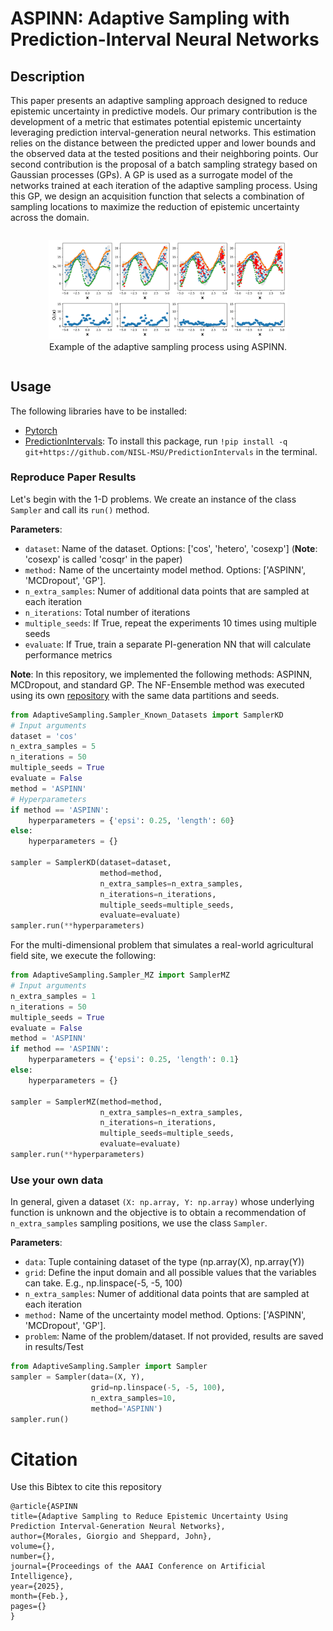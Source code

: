 [//]: # ([![arXiv]&#40;https://img.shields.io/badge/arXiv-2212.06370-b31b1b.svg&#41;]&#40;https://arxiv.org/abs/2212.06370&#41;)

[//]: # ([![Open In Colab]&#40;https://colab.research.google.com/assets/colab-badge.svg&#41;]&#40;https://colab.research.google.com/github/NISL-MSU/PredictionIntervals/blob/master/DualAQD_PredictionIntervals.ipynb&#41;)

# ASPINN: Adaptive Sampling with Prediction-Interval Neural Networks

## Description

This paper presents an adaptive sampling approach designed to reduce epistemic uncertainty in predictive models. 
Our primary contribution is the development of a metric that estimates potential epistemic uncertainty leveraging prediction interval-generation neural
networks.
This estimation relies on the distance between the predicted upper and lower bounds and the observed data at the tested positions and their neighboring points. 
Our second contribution is the proposal of a batch sampling strategy based on Gaussian processes (GPs). 
A GP is used as a surrogate model of the networks trained at each iteration of the adaptive sampling process. 
Using this GP, we design an acquisition function that selects a combination of sampling locations to maximize the reduction of epistemic uncertainty across the domain.

<div style="display: flex; justify-content: center;">
  <figure style="text-align: center;">
    <img src="figs/results_cos_figs.jpg" alt="figure" width="90%">
    <figcaption>Example of the adaptive sampling process using ASPINN.</figcaption>
  </figure>
</div>

## Usage

The following libraries have to be installed:
* [Pytorch](https://pytorch.org/)
* [PredictionIntervals](https://github.com/NISL-MSU/PredictionIntervals): To install this package, run `!pip install -q git+https://github.com/NISL-MSU/PredictionIntervals` in the terminal. 


### Reproduce Paper Results

Let's begin with the 1-D problems. We create an instance of the class `Sampler` and call its `run()` method.

**Parameters**:

*   `dataset`: Name of the dataset. Options: ['cos', 'hetero', 'cosexp'] (**Note**: 'cosexp' is called 'cosqr' in the paper)
*   `method:` Name of the uncertainty model method. Options: ['ASPINN', 'MCDropout', 'GP'].
*   `n_extra_samples`: Numer of additional data points that are sampled at each iteration
*   `n_iterations`: Total number of iterations
*   `multiple_seeds`: If True, repeat the experiments 10 times using multiple seeds
*   `evaluate`: If True, train a separate PI-generation NN that will calculate performance metrics

**Note**: In this repository, we implemented the following methods: ASPINN, MCDropout, and standard GP. 
The NF-Ensemble method was executed using its own [repository](https://github.com/nwaftp23/nflows_epistemic) with the same data partitions and seeds.

```python
from AdaptiveSampling.Sampler_Known_Datasets import SamplerKD
# Input arguments
dataset = 'cos'
n_extra_samples = 5
n_iterations = 50
multiple_seeds = True
evaluate = False
method = 'ASPINN'
# Hyperparameters
if method == 'ASPINN':
    hyperparameters = {'epsi': 0.25, 'length': 60}
else:
    hyperparameters = {}

sampler = SamplerKD(dataset=dataset,
                    method=method,
                    n_extra_samples=n_extra_samples,
                    n_iterations=n_iterations,
                    multiple_seeds=multiple_seeds,
                    evaluate=evaluate)
sampler.run(**hyperparameters)
```

For the multi-dimensional problem that simulates a real-world agricultural field site, we execute the following:

```python
from AdaptiveSampling.Sampler_MZ import SamplerMZ
# Input arguments
n_extra_samples = 1
n_iterations = 50
multiple_seeds = True
evaluate = False
method = 'ASPINN'
if method == 'ASPINN':
    hyperparameters = {'epsi': 0.25, 'length': 0.1}
else:
    hyperparameters = {}

sampler = SamplerMZ(method=method,
                    n_extra_samples=n_extra_samples,
                    n_iterations=n_iterations,
                    multiple_seeds=multiple_seeds,
                    evaluate=evaluate)
sampler.run(**hyperparameters)
```

### Use your own data

In general, given a dataset `(X: np.array, Y: np.array)` whose underlying function is unknown and the objective is 
to obtain a recommendation of `n_extra_samples` sampling positions, we use the class `Sampler`.

**Parameters**:

*   `data`: Tuple containing dataset of the type (np.array(X), np.array(Y))
*   `grid`: Define the input domain and all possible values that the variables can take. E.g., np.linspace(-5, -5, 100)
*   `n_extra_samples`: Numer of additional data points that are sampled at each iteration
*   `method:` Name of the uncertainty model method. Options: ['ASPINN', 'MCDropout', 'GP'].
*   `problem`: Name of the problem/dataset. If not provided, results are saved in results/Test

```python
from AdaptiveSampling.Sampler import Sampler
sampler = Sampler(data=(X, Y),
                  grid=np.linspace(-5, -5, 100),
                  n_extra_samples=10,
                  method='ASPINN')
sampler.run()
```


# Citation
Use this Bibtex to cite this repository

```
@article{ASPINN 
title={Adaptive Sampling to Reduce Epistemic Uncertainty Using Prediction Interval-Generation Neural Networks},
author={Morales, Giorgio and Sheppard, John}, 
volume={}, 
number={}, 
journal={Proceedings of the AAAI Conference on Artificial Intelligence}, 
year={2025}, 
month={Feb.}, 
pages={} 
}
```